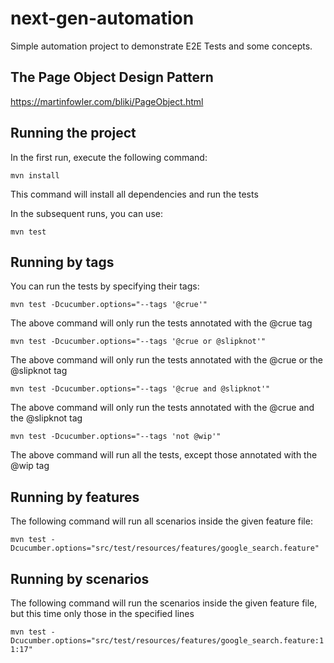 # next-gen-automation

Simple automation project to demonstrate E2E Tests and some concepts.

## The Page Object Design Pattern

https://martinfowler.com/bliki/PageObject.html

## Running the project
In the first run, execute the following command:

```mvn install```

This command will install all dependencies and run the tests

In the subsequent runs, you can use:

```mvn test```

## Running by tags
You can run the tests by specifying their tags:

```mvn test -Dcucumber.options="--tags '@crue'"  ```

The above command will only run the tests annotated with the @crue tag

```mvn test -Dcucumber.options="--tags '@crue or @slipknot'"  ```

The above command will only run the tests annotated with the @crue or the @slipknot tag

```mvn test -Dcucumber.options="--tags '@crue and @slipknot'"  ```

The above command will only run the tests annotated with the @crue and the @slipknot tag

```mvn test -Dcucumber.options="--tags 'not @wip'"  ```

The above command will run all the tests, except those annotated with the @wip tag

## Running by features
The following command will run all scenarios inside the given feature file:

```mvn test -Dcucumber.options="src/test/resources/features/google_search.feature"```

## Running by scenarios
The following command will run the scenarios inside the given feature file, but this time only those in the specified lines

```mvn test -Dcucumber.options="src/test/resources/features/google_search.feature:11:17"```